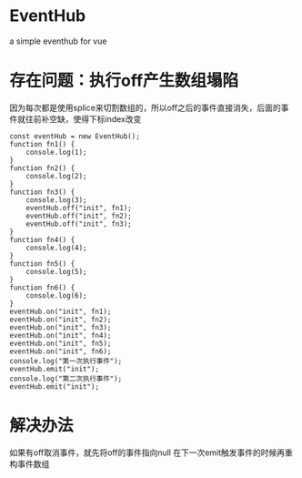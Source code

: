 # EventHub
a simple eventhub for vue

# 存在问题：执行off产生数组塌陷
因为每次都是使用splice来切割数组的，所以off之后的事件直接消失，后面的事件就往前补空缺，使得下标index改变
```
const eventHub = new EventHub();
function fn1() {
    console.log(1);
}
function fn2() {
    console.log(2);
}
function fn3() {
    console.log(3);
    eventHub.off("init", fn1);
    eventHub.off("init", fn2);
    eventHub.off("init", fn3);
}
function fn4() {
    console.log(4);
}
function fn5() {
    console.log(5);
}
function fn6() {
    console.log(6);
}
eventHub.on("init", fn1);
eventHub.on("init", fn2);
eventHub.on("init", fn3);
eventHub.on("init", fn4);
eventHub.on("init", fn5);
eventHub.on("init", fn6);
console.log("第一次执行事件");
eventHub.emit("init");
console.log("第二次执行事件");
eventHub.emit("init");
```
# 解决办法
如果有off取消事件，就先将off的事件指向null
在下一次emit触发事件的时候再重构事件数组
